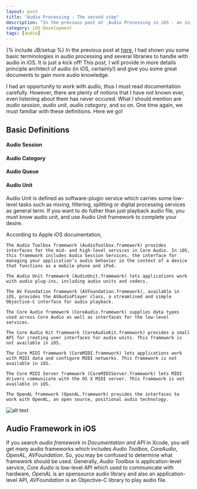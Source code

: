 ```yaml
---
layout: post
title: "Audio Processing - The second step"
description: "In the previous post at _Audio Processing in iOS - an initial step_, I had shown you some basic terminologies in audio processing and several libraries to handle with audio in iOS. It is just a kick off! This post, I will provide in more details principle architect of audio (in iOS, certainly!) and give you some great documents to gain more audio knowledge."
category: iOS Development 
tags: [audio]
---
```

{% include JB/setup %}
In the previous post at [here](http://hugo53.github.io/ios%20development/2013/09/27/audio-processing-in-ios---an-initial-step/), I had shown you some basic terminologies in audio processing and several libraries to handle with audio in iOS. It is just a kick off! This post, I will provide in more details principle architect of audio (in iOS, certainly!) and give you some great documents to gain more audio knowledge.

I had an opportunity to work with audio, thus I must read documentation carefully. However, there are plenty of notions that I have not known ever, even listening about them has never occured. What I should mention are _audio session_, _audio unit_, _audio category_, and so on. One time again, we must familiar with these definitions. Here we go!

## Basic Definitions
#### Audio Session

#### Audio Category

#### Audio Queue

#### Audio Unit
Audio Unit is defined as software-plugin service which carries some low-level tasks such as mixing, filtering, splitting or digital processing services as general term. If you want to do futher than just playback audio file, you must know audio unit, and use Audio Unit framework to complete your desire.

According to Apple iOS documentation,

	The Audio Toolbox framework (AudioToolbox.framework) provides interfaces for the mid- and high-level services in Core Audio. In iOS, this framework includes Audio Session Services, the interface for managing your application’s audio behavior in the context of a device that functions as a mobile phone and iPod.

	The Audio Unit framework (AudioUnit.framework) lets applications work with audio plug-ins, including audio units and codecs.

	The AV Foundation framework (AVFoundation.framework), available in iOS, provides the AVAudioPlayer class, a streamlined and simple Objective-C interface for audio playback.

	The Core Audio framework (CoreAudio.framework) supplies data types used across Core Audio as well as interfaces for the low-level services.

	The Core Audio Kit framework (CoreAudioKit.framework) provides a small API for creating user interfaces for audio units. This framework is not available in iOS.

	The Core MIDI framework (CoreMIDI.framework) lets applications work with MIDI data and configure MIDI networks. This framework is not available in iOS.

	The Core MIDI Server framework (CoreMIDIServer.framework) lets MIDI drivers communicate with the OS X MIDI server. This framework is not available in iOS.

	The OpenAL framework (OpenAL.framework) provides the interfaces to work with OpenAL, an open source, positional audio technology.

![alt text](http://hugo53.github.io/images/core_audio_layers_2x.png "leading")


## Audio Framework in iOS
If you search _audio framework_ in _Documentation and API_ in Xcode, you will get many audio frameworks which includes _Audio Toolbox_, _CoreAudio_, _OpenAL_, _AVFoundation_. So, you may be confused to determine what framework should be used. Generally, _Audio Toolbox_ is application-level service, _Core Audio_ is low-level API which used to communicate with hardware, _OpenAL_ is an opensource audio library and also an application-level API, _AVFoundation_ is an Objective-C library to play audio file.

